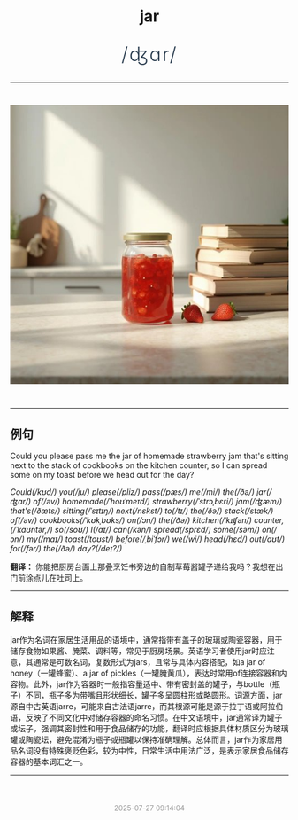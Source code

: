 <div align="center">

# jar

<div style="margin: 30px 0;">
<h1 style="font-size: 2.5em; font-weight: 300; letter-spacing: 2px; margin: 0; color: #2c3e50;">
/ʤɑr/
</h1>
</div>

</div>

---

<div align="center" style="margin: 40px 0;">

![jar](images/jar.png)

</div>

---

## 例句

Could you please pass me the jar of homemade strawberry jam that's sitting next to the stack of cookbooks on the kitchen counter, so I can spread some on my toast before we head out for the day?

*Could(/kʊd/) you(/ju/) please(/pliz/) pass(/pæs/) me(/mi/) the(/ðə/) jar(/ʤɑr/) of(/əv/) homemade(/ˈhoʊˈmeɪd/) strawberry(/ˈstrɔˌbɛri/) jam(/ʤæm/) that's(/ðæts/) sitting(/ˈsɪtɪŋ/) next(/nɛkst/) to(/tɪ/) the(/ðə/) stack(/stæk/) of(/əv/) cookbooks(/ˈkʊkˌbʊks/) on(/ɔn/) the(/ðə/) kitchen(/ˈkɪʧən/) counter,(/ˈkaʊntər,/) so(/soʊ/) I(/aɪ/) can(/kən/) spread(/sprɛd/) some(/səm/) on(/ɔn/) my(/maɪ/) toast(/toʊst/) before(/ˌbiˈfɔr/) we(/wi/) head(/hɛd/) out(/aʊt/) for(/fər/) the(/ðə/) day?(/deɪ?/)*

**翻译：** 你能把厨房台面上那叠烹饪书旁边的自制草莓酱罐子递给我吗？我想在出门前涂点儿在吐司上。

---

## 解释

jar作为名词在家居生活用品的语境中，通常指带有盖子的玻璃或陶瓷容器，用于储存食物如果酱、腌菜、调料等，常见于厨房场景。英语学习者使用jar时应注意，其通常是可数名词，复数形式为jars，且常与具体内容搭配，如a jar of honey（一罐蜂蜜）、a jar of pickles（一罐腌黄瓜），表达时常用of连接容器和内容物。此外，jar作为容器时一般指容量适中、带有密封盖的罐子，与bottle（瓶子）不同，瓶子多为带嘴且形状细长，罐子多呈圆柱形或略圆形。词源方面，jar源自中古英语jarre，可能来自古法语jarre，而其根源可能是源于拉丁语或阿拉伯语，反映了不同文化中对储存容器的命名习惯。在中文语境中，jar通常译为罐子或坛子，强调其密封性和用于食品储存的功能，翻译时应根据具体材质区分为玻璃罐或陶瓷坛，避免混淆为瓶子或瓶罐以保持准确理解。总体而言，jar作为家居用品名词没有特殊褒贬色彩，较为中性，日常生活中用法广泛，是表示家居食品储存容器的基本词汇之一。


---

<div align="center" style="margin-top: 50px;">
<small style="color: #999; font-size: 0.9em;">2025-07-27 09:14:04</small>
</div>
